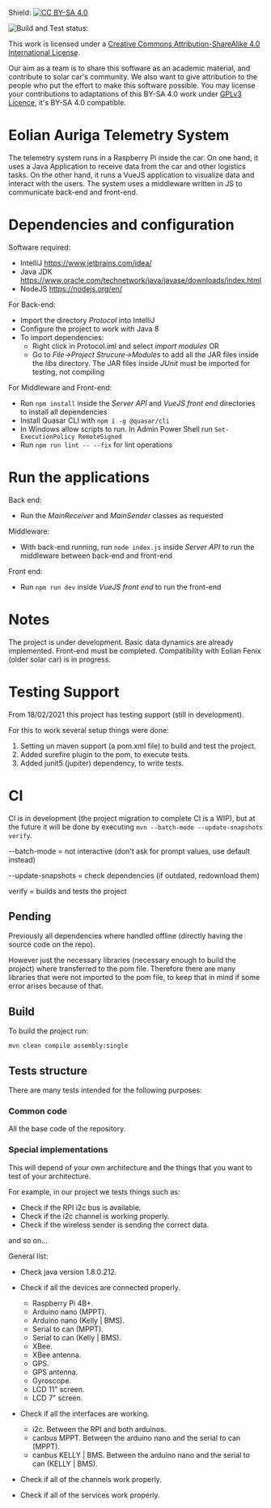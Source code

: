 Shield: [![CC BY-SA 4.0][cc-by-sa-shield]][cc-by-sa]

![Build and Test status:](https://github.com/mvargas33/Eolian-Auriga-backend/actions/workflows/mvnCI.yml/badge.svg?branch=fixingci)

This work is licensed under a [Creative Commons Attribution-ShareAlike 4.0 International License][cc-by-sa]. 

[cc-by-sa]: http://creativecommons.org/licenses/by-sa/4.0/
[cc-by-sa-image]: https://licensebuttons.net/l/by-sa/4.0/88x31.png
[cc-by-sa-shield]: https://img.shields.io/badge/License-CC%20BY--SA%204.0-lightgrey.svg

Our aim as a team is to share this software as an academic material, and contribute to solar car's community. We also want to give attribution to the people who put the effort to make this software possible. You may license your contributions to adaptations of this BY-SA 4.0 work under [GPLv3 Licence][GPLv3], it's BY-SA 4.0 compatible.

[GPLv3]: https://www.gnu.org/licenses/gpl-3.0.html

# Eolian Auriga Telemetry System
The telemetry system runs in a Raspberry Pi inside the car. On one hand, it uses a Java Application to receive data from the car and other logistics tasks. On the other hand, it runs a VueJS application to visualize data and interact with the users. The system uses a middleware written in JS to communicate back-end and front-end.

# Dependencies and configuration

Software required:

* IntelliJ https://www.jetbrains.com/idea/
* Java JDK https://www.oracle.com/technetwork/java/javase/downloads/index.html
* NodeJS https://nodejs.org/en/

For Back-end:

* Import the directory *Protocol* into IntelliJ
* Configure the project to work with Java 8
* To import dependencies:
  * Right click in Protocol.iml and select *import modules* OR
  * Go to *File->Project Strucure->Modules* to add all the JAR files inside the *libs* directory. The JAR files inside *JUnit* must be imported for testing, not compiling

For Middleware and Front-end:

* Run `npm install` inside the *Server API* and *VueJS front end* directories to install all dependencies
* Install Quasar CLI with `npm i -g @quasar/cli`
* In Windows allow scripts to run. In Admin Power Shell run `Set-ExecutionPolicy RemoteSigned`
* Run `npm run lint -- --fix` for lint operations

# Run the applications

Back end:

* Run the *MainReceiver* and *MainSender* classes as requested

Middleware:

* With back-end running, run `node index.js` inside *Server API* to run the middleware between back-end and front-end

Front end:

* Run `npm run dev` inside *VueJS front end* to run the front-end

# Notes

The project is under development. Basic data dynamics are already implemented. Front-end must be completed. Compatibility with Eolian Fenix (older solar car) is in progress.

#  Testing Support

From 18/02/2021 this project has testing support (still in development).

For this to work several setup things were done:

1. Setting un maven support (a pom.xml file) to build and test the project.
2. Added surefire plugin to the pom, to execute tests.
3. Added junit5 (jupiter) dependency, to write tests.

# CI

CI is in development (the project migration to complete CI is a WIP), but at the future it will be done by executing
`mvn --batch-mode --update-snapshots verify`.

--batch-mode = not interactive (don't ask for prompt values, use default instead)

--update-snapshots = check dependencies (if outdated, redownload them)

verify = builds and tests the project

## Pending

Previously all dependencies where handled offline (directly having the source code on the repo). 

However just the necessary libraries (necessary enough to build the project) where transferred to the pom file.
Therefore there are many libraries that were not imported to the pom file, to keep that in mind if some error arises because of that.

## Build

To build the project run:

`mvn clean compile assembly:single`

## Tests structure

There are many tests intended for the following purposes:

### Common code

All the base code of the repository.

### Special implementations

This will depend of your own architecture and the things that you want to test of your architecture.

For example, in our project we tests things such as:
* Check if the RPI i2c bus is available.
* Check if the i2c channel is working properly.
* Check if the wireless sender is sending the correct data.

and so on...

General list:

* Check java version 1.8.0.212.
* Check if all the devices are connected properly.

  * Raspberry Pi 4B+.
  * Arduino nano (MPPT). 
  * Arduino nano (Kelly | BMS).
  * Serial to can (MPPT). 
  * Serial to can (Kelly | BMS).
  * XBee.
  * XBee antenna.
  * GPS.
  * GPS antenna.
  * Gyroscope.
  * LCD 11" screen.
  * LCD 7" screen.

* Check if all the interfaces are working.
  * i2c. Between the RPI and both arduinos.
  * canbus MPPT. Between the arduino nano and the serial to can (MPPT).
  * canbus KELLY | BMS. Between the arduino nano and the serial to can (KELLY | BMS).

* Check if all of the channels work properly.
* Check if all of the services work properly.